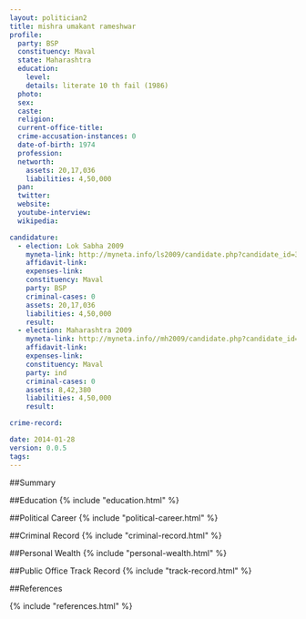 ```yaml
---
layout: politician2
title: mishra umakant rameshwar
profile: 
  party: BSP
  constituency: Maval
  state: Maharashtra
  education: 
    level: 
    details: literate 10 th fail (1986)
  photo: 
  sex: 
  caste: 
  religion: 
  current-office-title: 
  crime-accusation-instances: 0
  date-of-birth: 1974
  profession: 
  networth: 
    assets: 20,17,036
    liabilities: 4,50,000
  pan: 
  twitter: 
  website: 
  youtube-interview: 
  wikipedia: 

candidature: 
  - election: Lok Sabha 2009
    myneta-link: http://myneta.info/ls2009/candidate.php?candidate_id=3559
    affidavit-link: 
    expenses-link: 
    constituency: Maval 
    party: BSP
    criminal-cases: 0
    assets: 20,17,036
    liabilities: 4,50,000
    result:  
  - election: Maharashtra 2009
    myneta-link: http://myneta.info//mh2009/candidate.php?candidate_id=2640
    affidavit-link: 
    expenses-link: 
    constituency: Maval 
    party: ind
    criminal-cases: 0
    assets: 8,42,380
    liabilities: 4,50,000
    result:  

crime-record: 

date: 2014-01-28
version: 0.0.5
tags: 
---
```

##Summary


##Education
{% include "education.html" %}


##Political Career
{% include "political-career.html" %}


##Criminal Record
{% include "criminal-record.html" %}


##Personal Wealth
{% include "personal-wealth.html" %}


##Public Office Track Record
{% include "track-record.html" %}


##References


{% include "references.html" %}